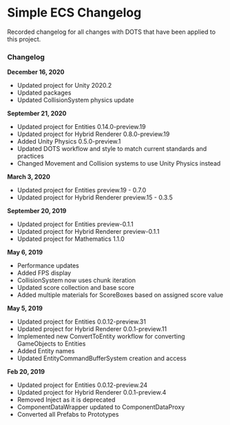 # Simple ECS Changelog

Recorded changelog for all changes with DOTS that have been applied to this project.

### Changelog

**December 16, 2020**
- Updated project for Unity 2020.2
- Updated packages
- Updated CollisionSystem physics update

**September 21, 2020**
- Updated project for Entities 0.14.0-preview.19
- Updated project for Hybrid Renderer 0.8.0-preview.19
- Added Unity Physics 0.5.0-preview.1
- Updated DOTS workflow and style to match current standards and practices
- Changed Movement and Collision systems to use Unity Physics instead

**March 3, 2020**
- Updated project for Entities preview.19 - 0.7.0
- Updated project for Hybrid Renderer preview.15 - 0.3.5

**September 20, 2019**
- Updated project for Entities preview-0.1.1
- Updated project for Hybrid Renderer preview-0.1.1
- Updated project for Mathematics 1.1.0

**May 6, 2019**
- Performance updates
- Added FPS display
- CollisionSystem now uses chunk iteration
- Updated score collection and base score
- Added multiple materials for ScoreBoxes based on assigned score value

**May 5, 2019**
- Updated project for Entities 0.0.12-preview.31
- Updated project for Hybrid Renderer 0.0.1-preview.11
- Implemented new ConvertToEntity workflow for converting GameObjects to Entities
- Added Entity names
- Updated EntityCommandBufferSystem creation and access

**Feb 20, 2019**
- Updated project for Entities 0.0.12-preview.24
- Updated project for Hybrid Renderer 0.0.1-preview.4
- Removed Inject as it is deprecated
- ComponentDataWrapper updated to ComponentDataProxy
- Converted all Prefabs to Prototypes
